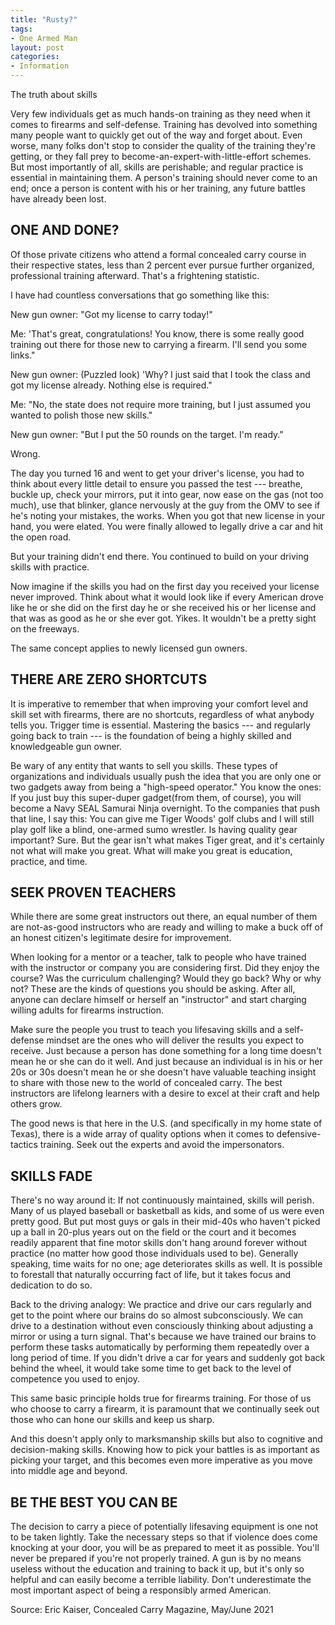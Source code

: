 ```yaml
---
title: "Rusty?"
tags:
- One Armed Man
layout: post
categories:
- Information
---
```


The truth about skills

Very few individuals get as much hands-on training as they need when it comes to firearms and self-defense. Training has devolved into something many people want to quickly get out of the way and forget about. Even worse, many folks don't stop to consider the quality of the training they're getting, or they fall prey to become-an-expert-with-little-effort schemes. But most importantly of all, skills are perishable; and regular practice is essential in maintaining them. A person's training should never come to an end; once a person is content with his or her training, any future battles have already been lost.

## ONE AND DONE?

Of those private citizens who attend a formal concealed carry course in their respective states, less than 2 percent ever pursue further organized, professional training afterward. That's a frightening statistic.

I have had countless conversations that go something like this:

New gun owner: "Got my license to carry today!"

Me: 'That's great, congratulations! You know, there is some really good training out there for those new to carrying a firearm. I'll send you some links."

New gun owner: (Puzzled look) 'Why? I just said that I took the class and got my license already. Nothing else is required."

Me: "No, the state does not require more training, but I just assumed you wanted to polish those new skills."

New gun owner: "But I put the 50 rounds on the target. I'm ready."

Wrong.

The day you turned 16 and went to get your driver's license, you had to think about every little detail to ensure you passed the test --- breathe, buckle up, check your mirrors, put it into gear, now ease on the gas (not too much), use that blinker, glance nervously at the guy from the OMV to see if he's noting your mistakes, the works. When you got that new license in your hand, you were elated. You were finally allowed to legally drive a car and hit the open road.

But your training didn't end there. You continued to build on your driving skills with practice.

Now imagine if the skills you had on the first day you received your license never improved. Think about what it would look like if every American drove like he or she did on the first day he or she received his or her license and that was as good as he or she ever got. Yikes. It wouldn't be a pretty sight on the freeways.

The same concept applies to newly licensed gun owners.

## THERE ARE ZERO SHORTCUTS

It is imperative to remember that when improving your comfort level and skill set with firearms, there are no shortcuts, regardless of what anybody tells you. Trigger time is essential. Mastering the basics --- and regularly going back to train --- is the foundation of being a highly skilled and knowledgeable gun owner.

Be wary of any entity that wants to sell you skills. These types of organizations and individuals usually push the idea that you are only one or two gadgets away from being a "high-speed operator." You know the ones: If you just buy this super-duper gadget(from them, of course), you will become a Navy SEAL Samurai Ninja overnight. To the companies that push that line, I say this: You can give me Tiger Woods' golf clubs and I will still play golf like a blind, one-armed sumo wrestler. Is having quality gear important? Sure. But the gear isn't what makes Tiger great, and it's certainly not what will make you great. What will make you great is education, practice, and time.

## SEEK PROVEN TEACHERS

While there are some great instructors out there, an equal number of them are not-as-good instructors who are ready and willing to make a buck off of an honest citizen's legitimate desire for improvement.

When looking for a mentor or a teacher, talk to people who have trained with the instructor or company you are considering first. Did they enjoy the course? Was the curriculum challenging? Would they go back? Why or why not? These are the kinds of questions you should be asking. After all, anyone can declare himself or herself an "instructor" and start charging willing adults for firearms instruction.

Make sure the people you trust to teach you lifesaving skills and a self-defense mindset are the ones who will deliver the results you expect to receive. Just because a person has done something for a long time doesn't mean he or she can do it well. And just because an individual is in his or her 20s or 30s doesn't mean he or she doesn't have valuable teaching insight to share with those new to the world of concealed carry. The best instructors are lifelong learners with a desire to excel at their craft and help others grow.

The good news is that here in the U.S. (and specifically in my home state of Texas), there is a wide array of quality options when it comes to defensive-tactics training. Seek out the experts and avoid the impersonators.

## SKILLS FADE

There's no way around it: If not continuously maintained, skills will perish. Many of us played baseball or basketball as kids, and some of us were even pretty good. But put most guys or gals in their mid-40s who haven't picked up a ball in 20-plus years out on the field or the court and it becomes readily apparent that fine motor skills don't hang around forever without practice (no matter how good those individuals used to be). Generally speaking, time waits for no one; age deteriorates skills as well. It is possible to forestall that naturally occurring fact of life, but it takes focus and dedication to do so.

Back to the driving analogy: We practice and drive our cars regularly and get to the point where our brains do so almost subconsciously. We can drive to a destination without even consciously thinking about adjusting a mirror or using a turn signal. That's because we have trained our brains to perform these tasks automatically by performing them repeatedly over a long period of time. If you didn't drive a car for years and suddenly got back behind the wheel, it would take some time to get back to the level of competence you used to enjoy.

This same basic principle holds true for firearms training. For those of us who choose to carry a firearm, it is paramount that we continually seek out those who can hone our skills and keep us sharp.

And this doesn't apply only to marksmanship skills but also to cognitive and decision-making skills. Knowing how to pick your battles is as important as picking your target, and this becomes even more imperative as you move into middle age and beyond.

## BE THE BEST YOU CAN BE

The decision to carry a piece of potentially lifesaving equipment is one not to be taken lightly. Take the necessary steps so that if violence does come knocking at your door, you will be as prepared to meet it as possible. You'll never be prepared if you're not properly trained. A gun is by no means useless without the education and training to back it up, but it's only so helpful and can easily become a terrible liability. Don't underestimate the most important aspect of being a responsibly armed American.

Source: Eric Kaiser, Concealed Carry Magazine, May/June 2021